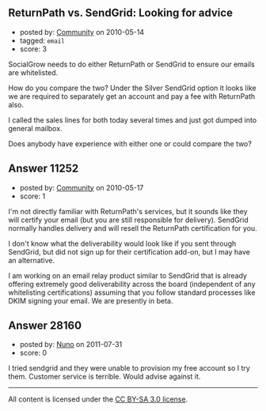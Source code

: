 ## ReturnPath vs. SendGrid: Looking for advice

- posted by: [Community](https://stackexchange.com/users/-1/-1-community) on 2010-05-14
- tagged: `email`
- score: 3

SocialGrow needs to do either ReturnPath or SendGrid to ensure our emails are whitelisted. 

How do you compare the two? Under the Silver SendGrid option it looks like we are required to separately get an account and pay a fee with ReturnPath also. 

I called the sales lines for both today several times and just got dumped into general mailbox. 

Does anybody have experience with either one or could compare the two? 



## Answer 11252

- posted by: [Community](https://stackexchange.com/users/-1/-1-community) on 2010-05-17
- score: 1

I'm not directly familiar with ReturnPath's services, but it sounds like they will certify your email (but you are still responsible for delivery). SendGrid normally handles delivery and will resell the ReturnPath certification for you. 

I don't know what the deliverability would look like if you sent through SendGrid, but did not sign up for their certification add-on, but I may have an alternative. 

I am working on an email relay product similar to SendGrid that is already offering extremely good deliverability across the board (independent of any whitelisting certifications) assuming that you follow standard processes like DKIM signing your email. We are presently in beta.



## Answer 28160

- posted by: [Nuno](https://stackexchange.com/users/-1/12347-nuno) on 2011-07-31
- score: 0

I tried sendgrid and they were unable to provision my free account so I try them. Customer service is terrible. Would advise against it.



---

All content is licensed under the [CC BY-SA 3.0 license](https://creativecommons.org/licenses/by-sa/3.0/).

